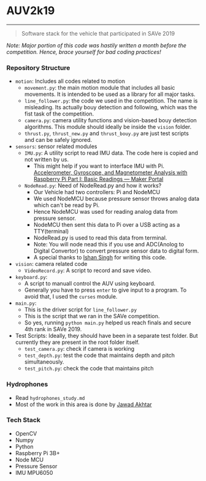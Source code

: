 # AUV2k19
---
> Software stack for the vehicle that participated in SAVe 2019
>
*Note: Major portion of this code was hastily written a month before the competition. Hence, brace yourself for bad coding practices!*

### Repository Structure 
- `motion`: Includes all codes related to motion
  - `movement.py`: the main motion module that includes all basic movements. It is intended to be used as a library for all major tasks.
  - `line_follower.py`:  the code we used in the competition. The name is misleading. Its actually bouy detection and following, which was the fist task of the competition. 
  - `camera.py`: camera utility functions and vision-based bouy detection algorithms. This module should ideally be inside the `vision` folder.
  - `thrust.py`, `thrust_new.py` and `thrust_bouy.py` are just test scripts and can be safely ignored.
- `sensors`: sensor related modules
  - `IMU.py`: A utility script to read IMU data. The code here is copied and not written by us.
    - This might help if you want to interface IMU with Pi. [Accelerometer, Gyroscope, and Magnetometer Analysis with Raspberry Pi Part I: Basic Readings — Maker Portal](https://makersportal.com/blog/2019/11/11/raspberry-pi-python-accelerometer-gyroscope-magnetometer)
  - `NodeRead.py`: Need of NodeRead.py and how it works?
    - Our Vehicle had two controllers: Pi and NodeMCU
    - We used NodeMCU because pressure sensor throws analog data which can't be read by Pi.
    - Hence NodeMCU was used for reading  analog data from pressure sensor.
    - NodeMCU then sent this data to Pi over a USB acting as a TTY(terminal)
    - NodeRead.py is used to read this data from terminal.
    - Note: You will node nead this if you use and ADC(Anolog to Digital Convertor) to convert pressure sensor data to digital form.
    - A special thanks to [Ishan Singh](https://github.com/proishan11) for writing this code. 
- `vision`: camera related code
  - `VideoRecord.py`: A script to record and save video.
- `keyboard.py`: 
  - A script to manuall control the AUV using keyboard.
  - Generally you have to press `enter` to give input to a program. To avoid that, I used the `curses` module.
-  `main.py`:
   -  This is the driver script for `line_follower.py`
   -  This is the script that we ran in the SAVe competition.
   -  So yes, running `python main.py` helped us reach finals and secure 4th rank in SAVe 2019.
 -  Test Scripts: Ideally, they should have been in a separate test folder. But currently they are present in the root folder itself.
    - `test_camera.py`: check if camera is working
    - `test_depth.py`: test the code that maintains depth and pitch simultaneously.
    - `test_pitch.py`: check the code that maintains pitch

### Hydrophones
- Read `hydrophones_study.md`
- Most of the work in this area is done by [Jawad Akhtar](https://github.com/syedjawadakhtar)


### Tech Stack
- OpenCV
- Numpy
- Python
- Raspberry Pi 3B+
- Node MCU
- Pressure Sensor
- IMU MPU6050